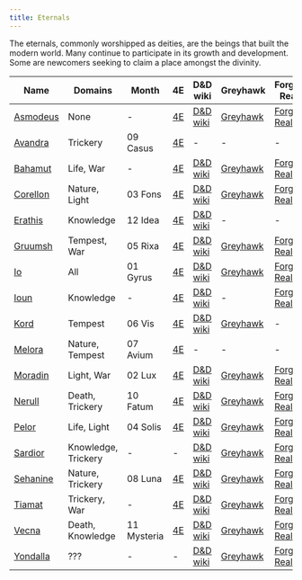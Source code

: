 ```yaml
---
title: Eternals
---
```


The eternals, commonly worshipped as deities, are the beings that built the modern world. Many continue to participate in its growth and development. Some are newcomers seeking to claim a place amongst the divinity.

| Name                           | Domains             | Month               | 4E                                          | D&D wiki                                                               | Greyhawk                                                               | Forgotten Realms                                                             | Critical Role                                                     | Wikipedia                                                                            |
|--------------------------------|---------------------|---------------------|---------------------------------------------|------------------------------------------------------------------------|------------------------------------------------------------------------|------------------------------------------------------------------------------|-------------------------------------------------------------------|--------------------------------------------------------------------------------------|
| [Asmodeus](../dossiers/asmodeus) | None                | -                   | [4E](https://dnd4.fandom.com/wiki/Asmodeus) | [D&D wiki](https://dungeonsdragons.fandom.com/wiki/Asmodeus)           | [Greyhawk](https://greyhawkonline.com/greyhawkwiki/Asmodeus)           | [Forgotten Realms](https://forgottenrealms.fandom.com/wiki/Asmodeus)         | [Critical Role](https://criticalrole.fandom.com/wiki/Asmodeus)    | [Wikipedia](https://en.wikipedia.org/wiki/Devil_%28Dungeons_%26_Dragons%29#Asmodeus) |
| [Avandra](../dossiers/avandra)   | Trickery            | 09 Casus            | [4E](https://dnd4.fandom.com/wiki/Avandra)  | -                                                                      | -                                                                      | -                                                                            | [Critical Role](https://criticalrole.fandom.com/wiki/Avandra)     | -                                                                                    |
| [Bahamut](../dossiers/bahamut)   | Life, War           | -                   | [4E](https://dnd4.fandom.com/wiki/Bahamut)  | [D&D wiki](https://dungeonsdragons.fandom.com/wiki/Bahamut)            | [Greyhawk](https://greyhawkonline.com/greyhawkwiki/Bahamut)            | [Forgotten Realms](https://forgottenrealms.fandom.com/wiki/Bahamut)          | [Critical Role](https://criticalrole.fandom.com/wiki/Bahaamut)    | [Wikipedia](https://en.wikipedia.org/wiki/Bahamut_%28Dungeons_%26_Dragons%29)        |
| [Corellon](../dossiers/corellon) | Nature, Light       | 03 Fons             | [4E](https://dnd4.fandom.com/wiki/Corellon) | [D&D wiki](https://dungeonsdragons.fandom.com/wiki/Corellon_Larethian) | [Greyhawk](https://greyhawkonline.com/greyhawkwiki/Corellon_Larethian) | [Forgotten Realms](https://forgottenrealms.fandom.com/wiki/Corellon)         | [Critical Role](https://criticalrole.fandom.com/wiki/Corellon)    | [Wikipedia](https://en.wikipedia.org/wiki/Corellon_Larethian)                        |
| [Erathis](../dossiers/erathis)   | Knowledge           | 12 Idea             | [4E](https://dnd4.fandom.com/wiki/Erathis)  | [D&D wiki](https://dungeonsdragons.fandom.com/wiki/Erathis)            | -                                                                      | -                                                                            | [Critical Role](https://criticalrole.fandom.com/wiki/Erathis)     | -                                                                                    |
| [Gruumsh](../dossiers/gruumsh)   | Tempest, War        | 05 Rixa             | [4E](https://dnd4.fandom.com/wiki/Gruumsh)  | [D&D wiki](https://dungeonsdragons.fandom.com/wiki/Gruumsh)            | [Greyhawk](https://greyhawkonline.com/greyhawkwiki/Gruumsh)            | [Forgotten Realms](https://forgottenrealms.fandom.com/wiki/Gruumsh)          | [Critical Role](https://criticalrole.fandom.com/wiki/Gruumsh)     | -                                                                                    |
| [Io](../dossiers/io)             | All                 | 01 Gyrus            | [4E](https://dnd4.fandom.com/wiki/Io)       | [D&D wiki](https://dungeonsdragons.fandom.com/wiki/Io)                 | [Greyhawk](https://greyhawkonline.com/greyhawkwiki/Io)                 | [Forgotten Realms](https://forgottenrealms.fandom.com/wiki/Asgorath)         | -                                                                 | -                                                                                    |
| [Ioun](../dossiers/ioun)         | Knowledge           | -                   | [4E](https://dnd4.fandom.com/wiki/Ioun)     | [D&D wiki](https://dungeonsdragons.fandom.com/wiki/Ioun)               | -                                                                      | [Forgotten Realms](https://forgottenrealms.fandom.com/wiki/Congenio_Ioun)    | [Critical Role](https://criticalrole.fandom.com/wiki/Ioun)        | -                                                                                    |
| [Kord](../dossiers/kord)         | Tempest             | 06 Vis              | [4E](https://dnd4.fandom.com/wiki/Kord)     | [D&D wiki](https://dungeonsdragons.fandom.com/wiki/Kord)               | [Greyhawk](https://greyhawkonline.com/greyhawkwiki/Kord)               | -                                                                            | [Critical Role](https://criticalrole.fandom.com/wiki/Kord)        | -                                                                                    |
| [Melora](../dossiers/melora)     | Nature, Tempest     | 07 Avium            | [4E](https://dnd4.fandom.com/wiki/Melora)   | -                                                                      | -                                                                      | -                                                                            | [Critical Role](https://criticalrole.fandom.com/wiki/Melora)      | -                                                                                    |
| [Moradin](../dossiers/moradin)   | Light, War          | 02 Lux              | [4E](https://dnd4.fandom.com/wiki/Moradin)  | [D&D wiki](https://dungeonsdragons.fandom.com/wiki/Moradin)            | [Greyhawk](https://greyhawkonline.com/greyhawkwiki/Moradin)            | [Forgotten Realms](https://forgottenrealms.fandom.com/wiki/Moradin)          | [Critical Role](https://criticalrole.fandom.com/wiki/Moradin)     | [Wikipedia](https://en.wikipedia.org/wiki/Moradin)                                   |
| [Nerull](../dossiers/nerull)     | Death, Trickery     | 10 Fatum            | [4E](https://dnd4.fandom.com/wiki/Nerull)   | [D&D wiki](https://dungeonsdragons.fandom.com/wiki/Nerull)             | [Greyhawk](https://greyhawkonline.com/greyhawkwiki/Nerull)             | [Forgotten Realms](https://forgottenrealms.fandom.com/wiki/Raven_Queen)      | [Critical Role](https://criticalrole.fandom.com/wiki/Raven_Queen) | -                                                                                    |
| [Pelor](../dossiers/pelor)       | Life, Light         | 04 Solis            | [4E](https://dnd4.fandom.com/wiki/Pelor)    | [D&D wiki](https://dungeonsdragons.fandom.com/wiki/Pelor)              | [Greyhawk](https://greyhawkonline.com/greyhawkwiki/Pelor)              | [Forgotten Realms](https://forgottenrealms.fandom.com/wiki/Amaunator)        | [Critical Role](https://criticalrole.fandom.com/wiki/Pelor)       | -                                                                                    |
| [Sardior](../dossiers/sardior)   | Knowledge, Trickery | -                   | -                                           | [D&D wiki](https://dungeonsdragons.fandom.com/wiki/Sardior)            | [Greyhawk](https://greyhawkonline.com/greyhawkwiki/Sardior)            | [Forgotten Realms](https://forgottenrealms.fandom.com/wiki/Sardior)          | -                                                                 | -                                                                                    |
| [Sehanine](../dossiers/sehanine) | Nature, Trickery    | 08 Luna             | [4E](https://dnd4.fandom.com/wiki/Sehanine) | [D&D wiki](https://dungeonsdragons.fandom.com/wiki/Sehanine_Moonbow)   | [Greyhawk](https://greyhawkonline.com/greyhawkwiki/Sehanine_Moonbow)   | [Forgotten Realms](https://forgottenrealms.fandom.com/wiki/Sehanine_Moonbow) | [Critical Role](https://criticalrole.fandom.com/wiki/Sehanine)    | -                                                                                    |
| [Tiamat](../dossiers/tiamat)     | Trickery, War       | -                   | [4E](https://dnd4.fandom.com/wiki/Tiamat)   | [D&D wiki](https://dungeonsdragons.fandom.com/wiki/Tiamat)             | [Greyhawk](https://greyhawkonline.com/greyhawkwiki/Tiamat)             | [Forgotten Realms](https://forgottenrealms.fandom.com/wiki/Tiamat)           | [Critical Role](https://criticalrole.fandom.com/wiki/Tiamat)      | [Wikipedia](https://en.wikipedia.org/wiki/Tiamat_%28Dungeons_%26_Dragons%29)         |
| [Vecna](../dossiers/vecna)       | Death, Knowledge    | 11 Mysteria         | [4E](https://dnd4.fandom.com/wiki/Vecna)    | [D&D wiki](https://dungeonsdragons.fandom.com/wiki/Vecna)              | [Greyhawk](https://greyhawkonline.com/greyhawkwiki/Vecna)              | [Forgotten Realms](https://forgottenrealms.fandom.com/wiki/Vecna)            | [Critical Role](https://criticalrole.fandom.com/wiki/Vecna)       | [Wikipedia](https://en.wikipedia.org/wiki/Vecna)                                     |
| [Yondalla](../dossiers/yondalla) | ???                 | -                   | -                                           | [D&D wiki](https://dungeonsdragons.fandom.com/wiki/Yondalla)           | [Greyhawk](https://greyhawkonline.com/greyhawkwiki/Yondalla)           | [Forgotten Realms](https://forgottenrealms.fandom.com/wiki/Yondalla)         | -                                                                 | -                                                                                    |
